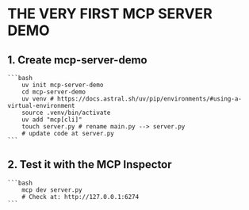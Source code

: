 # THE VERY FIRST MCP SERVER DEMO

## 1. Create mcp-server-demo

    ```bash
        uv init mcp-server-demo
        cd mcp-server-demo
        uv venv # https://docs.astral.sh/uv/pip/environments/#using-a-virtual-environment
        source .venv/bin/activate
        uv add "mcp[cli]"
        touch server.py # rename main.py --> server.py
        # update code at server.py
    ```

## 2. Test it with the MCP Inspector 
    
    ```bash
        mcp dev server.py
        # Check at: http://127.0.0.1:6274
    ```